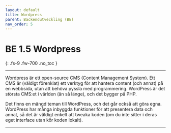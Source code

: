 ```yaml
---
layout: default
title: Wordpress
parent: Backendutveckling (BE)
nav_order: 5
---
```


# BE 1.5 Wordpress
{: .fs-9 .fw-700 .no_toc }

---

Wordpress är ett open-source CMS (Content Management System). Ett CMS är (väldigt förenklat) ett verktyg för att hantera content (och annat) på en webbsida, utan att behöva pyssla med programmering. WordPress är det största CMS:et i världen (än så länge), och det bygger på PHP.

Det finns en mängd teman till WordPress, och det går också att göra egna. WordPress har många inbyggda funktioner för att presentera data och annat, så det är väldigt enkelt att tweaka koden (om du inte sitter i deras eget interface utan kör koden lokalt).

---

